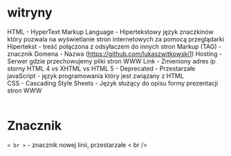 # witryny
HTML - HyperText Markup Language -  Hipertekstowy język znaczkinów który pozwala na wyświetlanie stron internetowych za pomocą przeglądarki
Hipertekst - treść połączona z odsyłaczem do innych stron
Markup (TAG) - znacznik
Domena - Nazwa (https://github.com/lukaszwitkowski1)
Hosting - Serwer gdzie przechowujemy pliki stron WWW
Link - Zmieniony adres ip storny 
HTML 4 vs XHTML vs HTML 5 - 
Deprecated - Przestarzałe
javaScript - język programowania który jest związany z HTML  
CSS - Cascading Style Sheets - Język służący do opisu formy prezentacji stron WWW 
<br><br>
<h1>Znacznik</h1>
<code>< br ></code> - znacznik nowej linii, przestarzałe < br />
